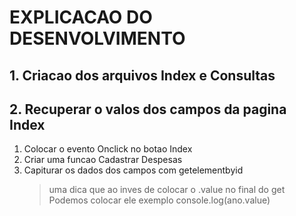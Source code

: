 # EXPLICACAO DO DESENVOLVIMENTO

## 1. Criacao dos arquivos Index e Consultas

## 2. Recuperar o valos dos campos da pagina Index

1. Colocar o evento Onclick no botao Index
2. Criar uma funcao Cadastrar Despesas
3. Capiturar os dados dos campos com getelementbyid 
   > uma dica que ao inves de colocar o .value no final do get
   > Podemos colocar ele exemplo console.log(ano.value)
